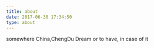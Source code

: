 ```yaml
---
title: about
date: 2017-06-30 17:34:50
type: about
---
```

somewhere China,ChengDu
Dream or to have, in case of it
